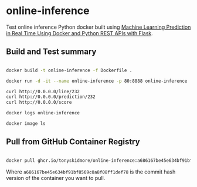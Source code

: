 # online-inference

Test online inference Python docker built using [Machine Learning Prediction in Real Time Using Docker and Python REST APIs with Flask](https://towardsdatascience.com/machine-learning-prediction-in-real-time-using-docker-and-python-rest-apis-with-flask-4235aa2395eb).

## Build and Test summary

````bash

docker build -t online-inference -f Dockerfile .

docker run -d -it --name online-inference -p 80:8888 online-inference

curl http://0.0.0.0/line/232
curl http://0.0.0.0/prediction/232
curl http://0.0.0.0/score

docker logs online-inference

docker image ls

````

## Pull from GitHub Container Registry

````bash

docker pull ghcr.io/tonyskidmore/online-inference:a686167be45e634bf91bf8569c0a8f08ff1def78

````

Where `a686167be45e634bf91bf8569c0a8f08ff1def78` is the commit hash version of the container you want to pull.
